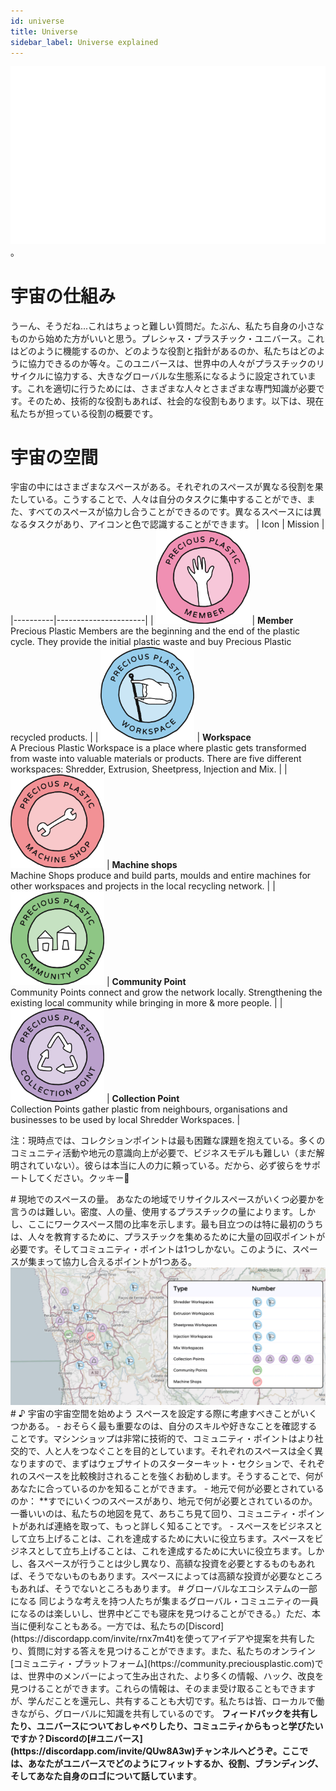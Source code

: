 ```yaml
--- 
id: universe 
title: Universe 
sidebar_label: Universe explained 
--- 
```

<style> 
:root { 
  --highlight: #f090b3; 
  --links: #f090b3; 
  --hover: #f2a5c1; 
} 
</style> 
<img src="./assets/universe/universe.gif"/>。 
# 宇宙の仕組み 
うーん、そうだね...これはちょっと難しい質問だ。たぶん、私たち自身の小さなものから始めた方がいいと思う。プレシャス・プラスチック・ユニバース。これはどのように機能するのか、どのような役割と指針があるのか、私たちはどのように協力できるのか等々。このユニバースは、世界中の人々がプラスチックのリサイクルに協力する、大きなグローバルな生態系になるように設定されています。これを適切に行うためには、さまざまな人々とさまざまな専門知識が必要です。そのため、技術的な役割もあれば、社会的な役割もあります。以下は、現在私たちが担っている役割の概要です。 
# 宇宙の空間 
宇宙の中にはさまざまなスペースがある。それぞれのスペースが異なる役割を果たしている。こうすることで、人々は自分のタスクに集中することができ、また、すべてのスペースが協力し合うことができるのです。異なるスペースには異なるタスクがあり、アイコンと色で認識することができます。 
| Icon   |  Mission | 
|----------|----------------------| 
| <img src="../assets/universe/badge-member.png" width="150"/>           | __Member__ <br> Precious Plastic Members are the beginning and the end of the plastic cycle. They provide the initial plastic waste and buy Precious Plastic recycled products.    | 
| <img src="../assets/universe/badge-workspace.png" width="150"/>        |  __Workspace__ <br> A Precious Plastic Workspace is a place where plastic gets transformed from waste into valuable materials or products. There are five different workspaces: Shredder, Extrusion, Sheetpress, Injection and Mix. | 
| <img src="../assets/universe/badge-machine-shop.png" width="150"/>     |  __Machine shops__ <br> Machine Shops produce and build parts, moulds and entire machines for other workspaces and projects in the local recycling network.   | 
| <img src="../assets/universe/badge-community-point.png" width="150"/>  |  __Community Point__ <br> Community Points connect and grow the network locally. Strengthening the existing local community while bringing in more & more people.  | 
| <img src="../assets/universe/badge-collection-point.png" width="150"/> |  __Collection Point__ <br> Collection Points gather plastic from neighbours, organisations and businesses to be used by local Shredder Workspaces.   | 
<p class="note">注：現時点では、コレクションポイントは最も困難な課題を抱えている。多くのコミュニティ活動や地元の意識向上が必要で、ビジネスモデルも難しい（まだ解明されていない）。彼らは本当に人の力に頼っている。だから、必ず彼らをサポートしてください。クッキー🍪</p>
# 現地でのスペースの量。 
あなたの地域でリサイクルスペースがいくつ必要かを言うのは難しい。密度、人の量、使用するプラスチックの量によります。しかし、ここにワークスペース間の比率を示します。最も目立つのは特に最初のうちは、人々を教育するために、プラスチックを集めるために大量の回収ポイントが必要です。そしてコミュニティ・ポイントは1つしかない。このように、スペースが集まって協力し合えるポイントが1つある。 
<img src="../assets/universe/number-spaces.jpg"/></img> 
# ♪ 宇宙の宇宙空間を始めよう 
スペースを設定する際に考慮すべきことがいくつかある。 
- おそらく最も重要なのは、自分のスキルや好きなことを確認することです。マシンショップは非常に技術的で、コミュニティ・ポイントはより社交的で、人と人をつなぐことを目的としています。それぞれのスペースは全く異なりますので、まずはウェブサイトのスターターキット・セクションで、それぞれのスペースを比較検討されることを強くお勧めします。そうすることで、何があなたに合っているのかを知ることができます。 
- 地元で何が必要とされているのか： **すでにいくつのスペースがあり、地元で何が必要とされているのか。一番いいのは、私たちの地図を見て、あちこち見て回り、コミュニティ・ポイントがあれば連絡を取って、もっと詳しく知ることです。 
- スペースをビジネスとして立ち上げることは、これを達成するために大いに役立ちます。スペースをビジネスとして立ち上げることは、これを達成するために大いに役立ちます。しかし、各スペースが行うことは少し異なり、高額な投資を必要とするものもあれば、そうでないものもあります。スペースによっては高額な投資が必要なところもあれば、そうでないところもあります。 
# グローバルなエコシステムの一部になる 
同じような考えを持つ人たちが集まるグローバル・コミュニティの一員になるのは楽しいし、世界中どこでも寝床を見つけることができる。）ただ、本当に便利なこともある。一方では、私たちの[Discord](https://discordapp.com/invite/rnx7m4t)を使ってアイデアや提案を共有したり、質問に対する答えを見つけることができます。また、私たちのオンライン[コミュニティ・プラットフォーム](https://community.preciousplastic.com)では、世界中のメンバーによって生み出された、より多くの情報、ハック、改良を見つけることができます。これらの情報は、そのまま受け取ることもできますが、学んだことを還元し、共有することも大切です。私たちは皆、ローカルで働きながら、グローバルに知識を共有しているのです。 
<b>フィードバックを共有したり、ユニバースについておしゃべりしたり、コミュニティからもっと学びたいですか？Discordの[#ユニバース](https://discordapp.com/invite/QUw8A3w)チャンネルへどうぞ。ここでは、あなたがユニバースでどのようにフィットするか、役割、ブランディング、そしてあなた自身のロゴについて話しています</b>。 

